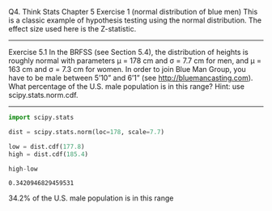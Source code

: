
Q4. Think Stats Chapter 5 Exercise 1 (normal distribution of blue men)
This is a classic example of hypothesis testing using the normal distribution. The effect size used here is the Z-statistic.

****

Exercise 5.1 In the BRFSS (see Section 5.4), the distribution of heights is
roughly normal with parameters μ = 178 cm and σ = 7.7 cm for men, and
μ = 163 cm and σ = 7.3 cm for women.
In order to join Blue Man Group, you have to be male between 5’10” and
6’1” (see http://bluemancasting.com). What percentage of the U.S. male
population is in this range? Hint: use scipy.stats.norm.cdf.

****


```python
import scipy.stats

dist = scipy.stats.norm(loc=178, scale=7.7)

low = dist.cdf(177.8)
high = dist.cdf(185.4)

high-low
```




    0.3420946829459531



34.2% of the U.S. male population is in this range
